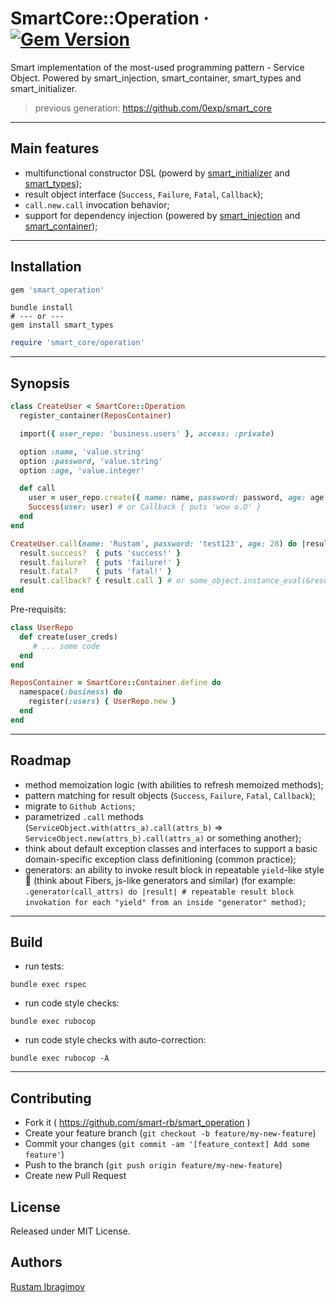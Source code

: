 # SmartCore::Operation &middot; [![Gem Version](https://badge.fury.io/rb/smart_operation.svg)](https://badge.fury.io/rb/smart_operation)

Smart implementation of the most-used programming pattern - Service Object. Powered by smart_injection, smart_container, smart_types and smart_initializer.

> previous generation: https://github.com/0exp/smart_core

---

## Main features

- multifunctional constructor DSL (powerd by [smart_initializer](https://github.com/smart-rb/smart_initializer) and [smart_types](https://github.com/smart-rb/smart_types));
- result object interface (`Success`, `Failure`, `Fatal`, `Callback`);
- `call.new.call` invocation behavior;
- support for dependency injection (powered by [smart_injection](https://github.com/smart-rb/smart_injection) and [smart_container](https://github.com/smart-rb/smart_container));

---

## Installation

```ruby
gem 'smart_operation'
```

```shell
bundle install
# --- or ---
gem install smart_types
```

```ruby
require 'smart_core/operation'
```

---

## Synopsis

```ruby
class CreateUser < SmartCore::Operation
  register_container(ReposContainer)

  import({ user_repo: 'business.users' }, access: :private)

  option :name, 'value.string'
  option :password, 'value.string'
  option :age, 'value.integer'

  def call
    user = user_repo.create({ name: name, password: password, age: age })
    Success(user: user) # or Callback { puts 'wow o.O' }
  end
end

CreateUser.call(name: 'Rustam', password: 'test123', age: 28) do |result|
  result.success?  { puts 'success!' }
  result.failure?  { puts 'failure!' }
  result.fatal?    { puts 'fatal!' }
  result.callback? { result.call } # or some_object.instance_eval(&result.callback)
end
```

Pre-requisits:

```ruby
class UserRepo
  def create(user_creds)
     # ... some code
  end
end

ReposContainer = SmartCore::Container.define do
  namespace(:business) do
    register(:users) { UserRepo.new }
  end
end
```

---

## Roadmap

- method memoization logic (with abilities to refresh memoized methods);
- pattern matching for result objects (`Success`, `Failure`, `Fatal`, `Callback`);
- migrate to `Github Actions`;
- parametrized `.call` methods (`ServiceObject.with(attrs_a).call(attrs_b)` => `ServiceObject.new(attrs_b).call(attrs_a)` or something another);
- think about default exception classes and interfaces to support a basic domain-specific exception class definitioning (common practice);
- generators: an ability to invoke result block in repeatable `yield`-like style :thinking: (think about Fibers, js-like generators and similar) (for example: `.generator(call_attrs) do |result| # repeatable result block invokation for each "yield" from an inside "generator" method)`;

---

## Build

- run tests:

```shell
bundle exec rspec
```

- run code style checks:

```shell
bundle exec rubocop
```

- run code style checks with auto-correction:

```shell
bundle exec rubocop -A
```

---

## Contributing

- Fork it ( https://github.com/smart-rb/smart_operation )
- Create your feature branch (`git checkout -b feature/my-new-feature`)
- Commit your changes (`git commit -am '[feature_context] Add some feature'`)
- Push to the branch (`git push origin feature/my-new-feature`)
- Create new Pull Request

## License

Released under MIT License.

## Authors

[Rustam Ibragimov](https://github.com/0exp)
